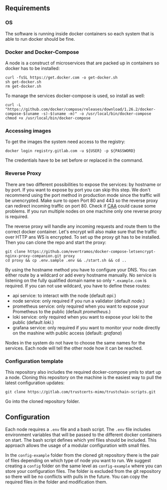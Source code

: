 ## Requirements

### OS

The software is running inside docker containers so each system that is able to run docker should be fine.

### Docker and Docker-Compose

A node is a construct of microservices that are packed up in containers so docker has to be installed:

```shell script
curl -fsSL https://get.docker.com -o get-docker.sh
sh get-docker.sh
rm get-docker.sh
```

To manage the services docker-compose is used, so install as well:

```shell script
curl -L "https://github.com/docker/compose/releases/download/1.26.2/docker-compose-$(uname -s)-$(uname -m)" -o /usr/local/bin/docker-compose
chmod +x /usr/local/bin/docker-compose
```

### Accessing images

To get the images the system need access to the registry:

```shell script
docker login registry.gitlab.com -u ${USER} -p ${PASSWORD}
```

The credentials have to be set before or replaced in the command.

### Reverse Proxy

There are two different possibilities to expose the services: by hostname or by port. If you want to expose by port you
can skip this step. We don't recommend using the port method in production mode since the traffic will be unencrypted. Make sure to open Port 80 and 443 so the reverse proxy can redirect incoming traffic on port 80. Check if [CAA](https://letsencrypt.org/docs/caa/) could cause some problems. If you run multiple nodes on one machine only one reverse
proxy is required.

<!-- TODO: insert image how the proxy works -->

The reverse proxy will handle any incoming requests and route them to the correct docker container. Let's encrypt will
also make sure that the traffic over HTTP ans WS is encrypted. To set up the proxy git has to be installed. Then you can clone the repo and start the proxy:

```shell script
git clone https://github.com/evertramos/docker-compose-letsencrypt-nginx-proxy-companion.git proxy
cd proxy && cp .env.sample .env && ./start.sh && cd ..
```

By using the hostname method you have to configure your DNS. You can either route by a wildcard or add every hostname
manually. No service is listening on the fully qualified domain name so only `*.example.com` is required. If you can not
use wildcard, you have to define these routes:

- api service: to interact with the node (default _api._)
- node service: only required if you run a validator (default _node._)
- prometheus service: only required when you want to expose your Prometheus to the public (default _prometheus._)
- loki service: only required when you want to expose your loki to the public (default _loki._)
- grafana service: only required if you want to monitor your node directly on the mashine with public access (default: _grafana_)

Nodes in the system do not have to choose the same names for the services. Each node will tell the other node how it can be reached.

### Configuration template

This repository also includes the required docker-compose ymls to start up a node. Cloning this repository on the machine
is the easiest way to pull the latest configuration updates:

```shell script
git clone https://gitlab.com/trustcerts-mimo/trustchain-scripts.git
```

Go into the cloned repository folder.

## Configuration

Each node requires a `.env` file and a bash script. The `.env` file includes environment variables that will be passed to
the different docker containers on start. The bash script defines which yml files should be included. This approach allows
the usage of a modular configuration with small files.

In the `config-example` folder from the cloned git repository there is the pair of files depending on which type of node you want to run. We suggest
creating a `config` folder on the same level as `config-example` where you can store your configuration files. The folder is
excluded from the git repository so there will be no conflicts with pulls in the future. You can copy the required files
in the folder and modification them.
